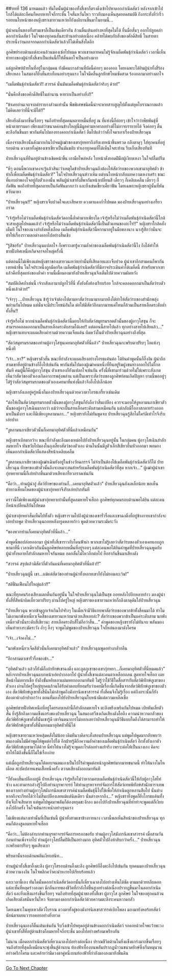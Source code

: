 ##บทที่ 136 มาหมดแล้ว
ทันใดนั้นผู้นำของทั้งสี่เขาก็ตรงดิ่งเข้าไปหาดอกกำเนิดสัตว์ หลังจากเข้าไปใกล้ได้แต่ละก็คนก็หอบหายใจถี่กระชั้น ใจสั่นหวั่นไหว ราวกับมองเห็นสุดยอดสมบัติ ถึงกระทั่งที่ว่าริ้วรอยบนใบหน้าของหญิงชราเขายวนเหว่ยก็ยังผลิบานขึ้นมาในยามนี้...

ผู้นำคนอื่นของทั้งสามเขาก็เป็นเช่นเดียวกัน ล้วนตื่นเต้นอย่างหาที่สุดไม่ได้ ยื่นมือสั่นๆ ออกไปลูบคลำดอกกำเนิดสัตว์ ในใจของทุกคนสั่นสะท้านอย่างต่อเนื่อง คล้ายได้พบกับสิ่งของศักดิ์สิทธิ์ ในสายตาประหนึ่งว่านอกจากดอกกำเนิดสัตว์แล้วก็ไม่เห็นสิ่งใดอีก

ลูกศิษย์รอบด้านแต่ละคนล้วนมองเซ่อไปหมด พวกเขาหลายคนไม่รู้จักเมล็ดพันธุ์กำเนิดสัตว์ เวลานี้เห็นท่าทางของผู้นำทั้งสี่เขาเป็นเช่นนี้ก็ให้ตื่นตกใจเป็นอย่างมาก

แต่ลูกศิษย์ฝ่ายในที่อยู่ในกลุ่มคน ยังมีคนบางส่วนที่บัดนี้ค่อยๆ มองออก โดยเฉพาะได้ยินผู้นำทั้งสี่ร้องเสียงหลง ในสมองก็ยิ่งสั่นสะเทือนอย่างรุนแรง ในใจมีคลื่นลูกยักษ์โหมซัดสาด ร้องออกมาอย่างตกใจ

“เมล็ดพันธุ์กำเนิดสัตว์!! สวรรค์ นั่นมันเมล็ดพันธุ์กำเนิดสัตว์จริงๆ ด้วย!”

“นั่นคือสิ่งของศักดิ์สิทธิ์ในตำนาน หายากเป็นอย่างยิ่ง!!”

“ข้าเคยอ่านเจอจากตำราบางส่วนเท่านั้น พืชพิเศษชนิดนี้น่าจะหายสาบสูญไปตั้งแต่ยุคโบราณกาลแล้ว ไม่คิดเลยว่าที่นี่จะมีได้!!”

เสียงยิ่งดังมากขึ้นเรื่อยๆ จนถึงท้ายที่สุดคนหลายหมื่นที่อยู่ ณ ที่แห่งนี้ก็ค่อยๆ เข้าใจว่าว่าพืชพันธุ์ที่หน้าตาธรรมดา เพียงแต่ว่าขนาดค่อนข้างใหญ่นี้มีมูลค่ามหาศาลอย่างที่ไม่อาจบรรยายได้ จึงค่อยๆ ตื่นตะลึงกันขึ้นมา พากันหันไปมองทางดอกกำเนิดสัตว์ ลืมไปแล้วว่าตั้งใจมาเอาเรื่องป๋ายเสี่ยวฉุน

เนื่องจากเสียงนั้นดังมากเกินไปจนผู้เฒ่าของเขากุ่ยหยาถึงกับเงยหน้าขึ้นพรวด ถลึงตาดุๆ ใส่ทุกคนที่อยู่รอบด้าน ดวงตาทั้งคู่ของเขาเขียวเป็นมันขลับ ทำเอาทุกคนที่ได้เห็นใจสะท้าน รีบเก็บเสียงทันที

ป๋ายเสี่ยวฉุนที่ยืนอยู่ด้านข้างเชิดหน้าขึ้น เอามือไพล่หลัง ใบหน้าดั่งยอดฝีมือผู้เงียบเหงา ในใจปลื้มปริ่ม

“หึๆ ตอนนี้พวกเขาคงจะรู้แล้วสินะว่าเหตุใดข้าป๋ายเสี่ยวฉุนถึงต้องให้สัตว์รบของพวกเขามาอุทิศตัว ข้าทำก็เพื่อเมล็ดพันธุ์กำเนิดสัตว์!” ในใจป๋ายเสี่ยวฉุนห้าวเหิม แต่บนใบหน้ากลับเผยความเหงาเศร้า ขณะที่แอบลำพองใจอยู่กับตัวเองนั้น พลันผู้นำเขาทั้งสี่พากันหน้าเปลี่ยนสี เดี๋ยวๆ ก็เคลิบเคลิ้ม เดี๋ยวๆ ก็กัดฟัน พอถึงท้ายที่สุดกลายเป็นกัดฟันมากกว่า และยิ่งเข่นเขี้ยวเคี้ยวฟัน โดยเฉพาะหญิงชราผู้นั้นที่หันขวับมาหา

“ป๋ายเสี่ยวฉุน!!” หญิงชราเจ็บปวดใจและเสียดาย ดวงตาแดงก่ำไปหมด มองป๋ายเสี่ยวฉุนอย่างเกรี้ยวกราด

“เจ้ารู้หรือไม่ว่าเมล็ดพันธุ์กำเนิดสัตว์ดอกนี้ล้ำค่ามากเพียงใด เจ้ารู้หรือไม่ว่าเมล็ดพันธุ์กำเนิดสัตว์นี้ใกล้จะสาบสูญไปหมดแล้ว! เจ้ารู้หรือไม่ว่าเมล็ดพันธุ์กำเนิดสัตว์นี้เป็นตัวแทนของอะไร!!” หญิงชราใกล้คลั่งเต็มที ในใจของนางกำลังหลั่งเลือด เมล็ดพันธุ์กำเนิดสัตว์นี้หากมาอยู่ในมือของนาง นางรู้สึกว่านั่นจะทำให้เรื่องราวแตกต่างออกไปอย่างสิ้นเชิง

“รู้สิขอรับ” ป๋ายเสี่ยวฉุนแปลกใจ ก็เพราะเขารู้ความล้ำค่าของเมล็ดพันธุ์กำเนิดสัตว์นี้ไง ถึงได้ทำให้ชายฝั่งทิศเหนือเกิดจลาจลใหญ่ครั้งนี้

แต่ตอนนี้ไม่เพียงแต่หญิงชราของเขายวนเหว่ยเท่านั้นที่เสียดายและเจ็บปวด ผู้นำเขาอีกสามคนก็พากันเงยหน้าขึ้น ในใจประหนึ่งถูกมีดกรีด เมล็ดพันธุ์กำเนิดสัตว์ที่มิอาจประเมินค่าได้เมล็ดนี้ สำหรับพวกเขาแล้วคือที่สุดแห่งของล้ำค่า ยามนี้เมื่อมองมายังป๋ายเสี่ยวฉุนจึงเต็มไปด้วยความผิดหวัง 

“สมบัติเลิศล้ำเช่นนี้ เจ้ากลับเอามาปลูกไว้ที่นี่ ทั้งยังตั้งท้องเรียบร้อย ใกล้จะคลอดออกมาเป็นสัตว์รบตัวหนึ่งแล้วด้วย!” 

“เจ้าๆๆ ...ป๋ายเสี่ยวฉุน ข้ารู้ว่าเจ้าต้องไปตามหาสัตว์รบมามากมายถึงได้ทำให้สัตว์รบของสำนักพลุ่งพล่านกันไปหมด แต่นั่นจะมีประโยชน์อันใด ต่อให้มีสัตว์อีกมากมายแค่ไหนก็ล้วนเป็นสายเลือดระดับต่ำทั้งสิ้น!!

เจ้ารู้หรือไม่ หากนำเมล็ดพันธุ์กำเนิดสัตว์นี้มอบให้กับสัตว์สมุทรมรกตตัวนั้นของผู้อาวุโสซุน ก็จะสามารถคลอดออกมาเป็นสายเลือดระดับสามได้เลย!! แต่ตอนนี้สายไปแล้ว ทุกอย่างสายไปเสียแล้ว...” หญิงชราแทบจะแผดเสียงคำรามด้วยความเจ็บแค้น ผิดหวังในตัวป๋ายเสี่ยวฉุนอย่างถึงที่สุด

“สัตว์สมุทรมรกตของท่านผู้อาวุโสซุนเคยมาอุทิศตัวที่นี่แล้ว” ป๋ายเสี่ยวฉุนกะพริบตาปริบๆ ไอแห้งๆ หนึ่งที 

“เจ้า...หา?” หญิงชราตัวสั่น ขณะที่กำลังจะแผดเสียงอย่างโกรธแค้นต่อ ได้ยินคำพูดนั้นก็อึ้งงัน ผู้นำอีกสามเขาที่อยู่ด้านข้างก็อึ้งไปเช่นกัน พากันหันไปมองผู้เฒ่าคนหนึ่งที่ยืนอยู่ริมฝูงชนห่างออกไปไม่ไกลทันที คนผู้นี้ก็คือผู้อาวุโสซุน ตัวเขาเองก็ยังแปลกใจเช่นกัน ครั้งนี้ที่เขามาร่วมด้วยไม่ใช่เพราะสังเกตเห็นว่าสัตว์ของตัวเองเกิดอาการพลุ่งพล่าน แต่เป็นเพราะสัตว์รบของลูกศิษย์ตนเกิดปัญหา ยามนี้พออยู่ๆ ได้รู้ว่าสัตว์สมุทรมรกตของตัวเองเคยมาที่แห่งนี้แล้วจึงอึ้งไปเล็กน้อย

หญิงชราลังเลอยู่ครู่หนึ่งก็มองป๋ายเสี่ยวฉุนด้วยดวงตาโกรธเกรี้ยวเช่นเดิม

“ต่อให้เป็นสัตว์สมุทรมรกตตัวนั้นของผู้อาวุโสซุนก็ยังถือว่าสิ้นเปลือง ควรจะมอบให้งูหลามนภาเขียวตัวนั้นของผู้อาวุโสเฉินมากกว่า แม้ว่าจะเป็นสายเลือดระดับสามเหมือนกัน แต่กลับมีโอกาสกลายร่างออกมาเป็นมังกร และก็มีเพียงงูหลามนภา...” หญิงชรายังไม่ทันพูดจบ ป๋ายเสี่ยวฉุนรู้สึกไม่ใคร่ดีเท่าไรจึงรีบเอ่ยปาก

“งูหลามนภาเขียวตัวนั้นก็เคยมาอุทิศตัวที่นี่แล้วเหมือนกัน”

หญิงชราเบิกตากว้าง ขณะที่กำลังตะลึงมองเหม่อไปยังป๋ายเสี่ยวฉุนอยู่นั้น ในกลุ่มคน ผู้อาวุโสเฉินสำลักลมหายใจ หันขวับไปมองในถุงเลี้ยงสัตว์ของตัวเอง ด้านในนั้นมีงูตัวเล็กสีเขียวยื่นหัวออกมา พอมองเห็นดอกกำเนิดสัตว์ก็แสดงสีหน้าเคลิบเคลิ้ม

“งูหลามนภาเขียวของผู้เฒ่าเฉินยังอยู่ในช่วงวัยฉกรรจ์ ไม่จำเป็นต้องใช้เมล็ดพันธุ์กำเนิดสัตว์ก็ได้ ป๋ายเสี่ยวฉุน ยักษาของข้าตัวนั้นถึงจะเหมาะสมสำหรับเมล็ดพันธุ์กำเนิดสัตว์ที่สุด หากเจ้า...” ผู้เฒ่าผู้นำเขากุ่ยหยายามนี้ก็เอ่ยปากขึ้นมาด้วยเสียงเกรี้ยวกราดเช่นกัน

“คือว่า...ท่านผู้นำอู๋ สัตว์ยักษาของท่านก็...เคยมาอุทิศตัวแล้ว” ป๋ายเสี่ยวฉุนลังเลเล็กน้อย พอเห็นท่าทางเหี้ยมโหดของผู้นำเขากุ่ยหยาจึงรีบเอ่ยปากทันที

คราวนี้ไม่เพียงแต่ผู้นำเขากุ่ยหยาเท่านั้นที่สูดลมหายใจเฮือก ลูกศิษย์ทุกคนรอบด้านพอได้ยิน แต่ละคนก็หน้าเปลี่ยนสีกันไปหมด

ผู้นำเขากุ่ยหยาสั่นเทิ้มไปทั้งตัว หญิงชรารวมไปถึงผู้นำของเขารั่วรื่อและเขาฉงติ่งที่อยู่ข้างกายเขากำลังจะเอ่ยปากพูด ป๋ายเสี่ยวฉุนถอยหลังกรูดหลายก้าว พูดด้วยความระมัดระวัง

“ของพวกท่านก็เคยมาอุทิศตัวที่นี่แล้ว...”

คำพูดนี้พอปล่อยออกมา ผู้นำทั้งสี่เขาราวกับโดนฟ้าผ่า พวกเขาไม่รู้เลยว่าสัตว์รบของตัวเองเคยแอบถูกพามาที่นี่ เวลาเดียวกันนั้นลูกศิษย์หลายหมื่นที่อยู่รอบๆ แต่ละคนพอได้ยินคำพูดที่ป๋ายเสี่ยวฉุนพูดกับผู้นำทั้งหลายก็สำลักลมหายใจกันหมด อดกลั้นไม่ไหวอีกต่อไป ฮือฮากันขึ้นมาเสียงดัง

“สวรรค์ สรุปแล้วมีสัตว์กี่ตัวกันแน่ที่เคยมาอุทิศตัวที่นี่แล้ว!!”

“ป๋ายเสี่ยวฉุนผู้นี้ เขา...แม้แต่สัตว์ของท่านผู้นำทั้งหลายเขาก็ยังไม่ยอมละเว้น!”

“สติฟั่นเฟือนไปใหญ่แล้ว!!”

ขณะที่ทุกคนร้องเสียงแตกตื่นกันอยู่นั้น ในใจป๋ายเสี่ยวฉุนไม่เป็นสุข ถอยหลังไปอีกหลายก้าว มองผู้นำทั้งสี่ที่สีหน้าบิดเบี้ยวตาปริบๆ ผ่านไปครู่ใหญ่ หญิงชราของเขายวนเหว่ยก็ถลึงตาดุดันใส่ป๋ายเสี่ยวฉุน

“ป๋ายเสี่ยวฉุน พวกข้าดูถูกเจ้าเกินไปจริงๆ ในเมื่อเจ้ามีวิธีแอบพาสัตว์รบของพวกข้าทั้งสี่คนมาได้ ทำไมไม่เอานกฟ่งเหนี่ยวเจ็ดสีของเขายวนเหว่ยมาด้วยเสียเลยล่ะ? สัตว์รบของพวกข้าเป็นแค่ระดับสาม นกฟ่งเหนี่ยวตัวนั้นระดับสี่เชียวนะ สายเลือดระดับสี่ไม่ถือว่าสิ้น...” คำพูดของหญิงชรายังไม่ทันจบ พลันมองเห็นท่าทางระมัดระวัง อ้ำๆ อึ้งๆ จะพูดไม่พูดของป๋ายเสี่ยวฉุน ใจก็หล่นลงมาดังโครม

“เจ้า...เจ้าคงไม่...”

“นกฟ่งเหนี่ยวเจ็ดสีตัวนั้นก็เคยมาอุทิศตัวแล้ว” ป๋ายเสี่ยวฉุนพูดอย่างกล้ำกลืน

“อีกาสามตาเขารั่วรื่อของข้า...”

“อุทิศตัวแล้ว แล้วก็ยังมีกิ้งก่ายักษ์เขาฉงติ่ง และภูตภูเขาของเขากุ่ยหยา...ก็เคยมาอุทิศตัวที่นี่หมดแล้ว” หลังจากป๋ายเสี่ยวฉุนแบกหน้าเอ่ยปากออกไป ผู้นำทั้งสี่เขาแต่ละคนตาเหลือกถลน สูดหายใจเฮือก เผยสีหน้าไม่อยากเชื่อ ยังถึงขั้นหยิบเอาแผ่นหยกออกมาทันที ไม่รู้ว่าใช้วิธีใดสื่อสารกับสัตว์พิทักษ์ภูเขาของตัวเอง ผ่านไปครู่ใหญ่ทุกคนล้วนได้รับคำตอบที่ยอมรับว่าเคยมีเรื่องนี้เกิดขึ้นจากสัตว์พิทักษ์ภูเขาของตัวเอง สัตว์พิทักษ์ภูเขาทั้งสี่นั่นไม่กล้าพูดถึงมังกรนิลเขาสวรรค์ ทั้งสี่คนจึงไม่รู้เรื่อง แต่ถึงกระนั้นก็ยังต้องตาค้างอ้าปากกว้าง ตอนที่มองไปยังป๋ายเสี่ยวฉุนใบหน้ามีแต่ความเหลือเชื่อ

ลูกศิษย์ชายฝั่งทิศเหนือที่อยู่โดยรอบเหล่านี้ก็สำลักลมหายใจ ตะลึงพรึงเพริดกันไปหมด เป่ยหันเลี่ยตัวสั่น ยิ่งรู้สึกถึงความแข็งแกร่งของป๋ายเสี่ยวฉุน ในสมองสวีซงเกิดเสียงดังอื้ออึง ความน่าหวาดกลัวของสัตว์พิทักษ์ภูเขาทั้งสี่นั้นเขารู้ดี เขาจินตนาการไม่ออกเลยว่าป๋ายเสี่ยวฉุนมีวิธีแบบใดถึงได้สามารถทำให้สัตว์พิทักษ์ภูเขาทั้งสี่นั่นยอมมาอุทิศตัวที่นี่ได้

หญิงชราเขายวนเหว่ยคลุ้มคลั่งไม่น้อย เดิมทีนางคิดจะสั่งสอนป๋ายเสี่ยวฉุน แต่พูดไปพูดมากลับพบว่าตนเองดันไม่มีคำพูดให้พูดต่อไปได้ อีกฝ่ายรู้ดีถึงความล้ำค่าของเมล็ดพันธุ์กำเนิดสัตว์ อีกทั้งยังเอาตัวสัตว์พิทักษ์ภูเขามาได้ด้วย นี่ทำให้นางไม่รู้จะพูดอะไรต่ออย่างแท้จริง เพราะต่อให้เป็นนางเอง คิดจะทำให้ได้ถึงขั้นนี้ก็ไม่ใช่เรื่องง่าย

แต่เมื่อถูกป๋ายเสี่ยวฉุนโต้ตอบจนตนเองเป็นใบ้ไร้คำพูดต่อหน้าลูกศิษย์มากมายขนาดนี้ ทำให้นางโมโหเดือด สะบัดปลายแขนเสื้อหนึ่งครั้ง ตวาดเสียงดังออกมาทันที

“ก็ยังคงสิ้นเปลืองอยู่ดี ป๋ายเสี่ยวฉุน เจ้ารู้หรือไม่ว่าหากมอบเมล็ดพันธุ์กำเนิดสัตว์นี้ให้กับผู้อาวุโสไท่ซ่าง และสามารถล่วงรู้ไปถึงท่านบุรพาจารย์ ให้ท่านบุรพาจารย์จัดการให้สัตว์เทพพิทักษ์สำนักธาราเทพของเราอย่างท่านผู้อาวุโสมังกรนิลเขาสวรรค์นำเมล็ดพันธุ์นี้ไปใช้เพื่อให้กำเนิดลูกหลานสืบไป นั่นต่างหากถึงจะเรียกได้ว่าไม่สิ้นเปลืองเลยแม้แต่นิดเดียว นั่นต่างหากถึง...” หญิงชรายิ่งพูดก็ยิ่งโกรธแค้นทั้งยังเจ็บใจเสียดาย แต่พูดไปพูดมาพลันก็ต้องหยุดชะงักลง มองไปยังป๋ายเสี่ยวฉุนที่ทำท่าจะพูดแต่ก็เงียบลงไปอีกครั้ง ในใจเต้นกระหน่ำอย่างรุนแรง

ไม่เพียงแต่นางเท่านั้นที่เป็นเช่นนี้ ผู้นำทั้งสามเขาข้างกายนาง เวลานี้พอเห็นสีหน้าของป๋ายเสี่ยวฉุน ทุกคนก็ต้องสูดลมหายใจเฮือก

“คือว่า...ไม่ต้องลำบากท่านบุรพาจารย์จัดการหรอกขอรับ ท่านผู้อาวุโสมังกรนิลเขาสวรรค์ เมื่อสามวันก่อนท่านเพิ่งจากไป ท่านผู้อาวุโสปลื้มปิติเป็นอย่างมาก อุทิศตัวไปถึงห้าสิบกว่าครั้ง...” ป๋ายเสี่ยวฉุนกะพริบตาปริบๆ พูดเสียงเบา

พริบตานั้นรอบด้านพลันเงียบสนิท...

ท่านผู้นำทั้งสี่เขาอึ้งตะลึง ผู้อาวุโสรอบด้านอึ้งตะลึง ลูกศิษย์ก็อึ้งตะลึงไปเช่นกัน ทุกคนมองป๋ายเสี่ยวฉุนด้วยความงงงัน ในใจพลิกคว่ำคะมำหงายไปเรียบร้อยแล้ว

และเวลานี้เอง ทันใดนั้นดอกกำเนิดสัตว์ดอกนั้นก็เหี่ยวเฉาลงไปอย่างเห็นได้ชัด ตามมาด้วยกลีบดอกแต่ละชั้นที่หลุดร่วงลงมา มีกลิ่นอายของชีวิตที่กำลังไต่ขึ้นสูงอย่างต่อเนื่องปรากฏขึ้นมาในดอกกำเนิดสัตว์ และยิ่งแข็งแกร่งขึ้นเรื่อยๆ จนถึงท้ายที่สุดผู้นำของทั้งสี่เขา ผู้อาวุโส ลูกศิษย์ ในใจของทุกคนล้วนเกิดเสียงดังสนั่นหวั่นไหว จับตามองดอกกำเนิดสัตว์ด้วยความตะลึงระคนหวาดกลัว

โดยเฉพาะในหุบเหวสัตว์โบราณ ดวงตาทั้งคู่ของมังกรนิลเขาสวรรค์เบิกโพลง มองมายังหอร้อยสัตว์ นัยน์ตาเผยแววรอคอยอย่างยิ่งยวด

ป๋ายเสี่ยวฉุนเองก็ตื่นเต้นเช่นกัน รีบวิ่งเข้าไปหยุดอยู่ด้านข้างดอกกำเนิดสัตว์ รอคอยด้วยใจพะว้าพะวง ผู้นำเขาทั้งสี่ที่อยู่ด้านข้างก็ลมหายใจถี่กระชั้น มองไปอย่างพร้อมเพรียงกัน

ไม่นาน เมื่อดอกกำเนิดสัตว์เหี่ยวเฉาลงไปอย่างต่อเนื่อง ปราณชีวิตด้านในยิ่งแข็งแกร่งมากขึ้นเรื่อยๆ จนถึงท้ายที่สุดก็เหมือนจะพุ่งขึ้นสู่ด้านบน ท้องฟ้าเบื้องบนพลันปรากฏน้ำวนขนาดยักษ์ซึ่งเริ่มหมุนวนอย่างครึกโครม และคล้ายว่ามีดวงตาคู่หนึ่งบนท้องฟ้าที่กำลังมองลงมายังพื้นดิน

----------   


[Go To Next Chapter]( ./137.md)